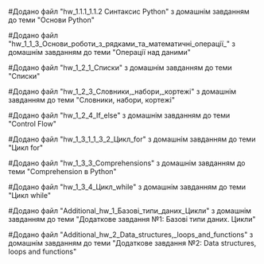 #Додано файл "hw_1.1.1_1.1.2 Cинтаксис Python" з домашнім завданням до теми "Основи Python"

#Додано файл "hw_1_1_3_Основи_роботи_з_рядками_та_математичні_операції_" з домашнім завданням до теми "Операції над даними"

#Додано файл "hw_1_2_1_Списки" з домашнім завданням до теми "Списки"

#Додано файл "hw_1_2_3_Словники,_набори,_кортежі" з домашнім завданням до теми "Словники, набори, кортежі"

#Додано файл "hw_1_2_4_If_else" з домашнім завданням до теми "Control Flow"

#Додано файл "hw_1_3_1_1_3_2_Цикл_for" з домашнім завданням до теми "Цикл for"

#Додано файл "hw_1_3_3_Comprehensions" з домашнім завданням до теми "Comprehension в Python"

#Додано файл "hw_1_3_4_Цикл_while" з домашнім завданням до теми "Цикл while"

#Додано файл "Additional_hw_1_Базові_типи_даних_Цикли" з домашнім завданням до теми "Додаткове завдання №1: Базові типи даних. Цикли"

#Додано файл "Additional_hw_2_Data_structures,_loops_and_functions"  з домашнім завданням до теми "Додаткове завдання №2: Data structures, loops and functions"
